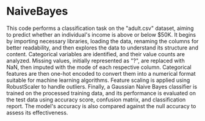 # NaiveBayes
This code performs a classification task on the "adult.csv" dataset, aiming to predict whether an individual's income is above or below $50K. It begins by importing necessary libraries, loading the data, renaming the columns for better readability, and then explores the data to understand its structure and content. Categorical variables are identified, and their value counts are analyzed. Missing values, initially represented as "?", are replaced with NaN, then imputed with the mode of each respective column. Categorical features are then one-hot encoded to convert them into a numerical format suitable for machine learning algorithms. Feature scaling is applied using RobustScaler to handle outliers. Finally, a Gaussian Naive Bayes classifier is trained on the processed training data, and its performance is evaluated on the test data using accuracy score, confusion matrix, and classification report. The model's accuracy is also compared against the null accuracy to assess its effectiveness.
